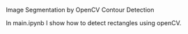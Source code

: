 Image Segmentation by OpenCV Contour Detection

In main.ipynb I show how to detect rectangles using openCV.

